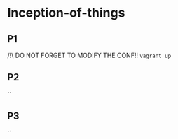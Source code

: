 # Inception-of-things

## P1
/!\ DO NOT FORGET TO MODIFY THE CONF!!
`vagrant up`

## P2
``

## P3
``
